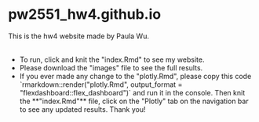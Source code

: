 # pw2551_hw4.github.io
This is the hw4 website made by Paula Wu.<br><br>
<ul>
<li>To run, click and knit the "index.Rmd" to see my website.</li>
<li>Please download the "images" file to see the full results.</li>
<li>If you ever made any change to the "plotly.Rmd", please copy this code `rmarkdown::render("plotly.Rmd", output_format = "flexdashboard::flex_dashboard")` and run it in the console. Then knit the **"index.Rmd"** file, click on the "Plotly" tab on the navigation bar to see any updated results. Thank you!</li>
